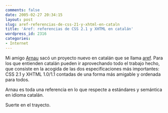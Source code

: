 ```yaml
---
comments: false
date: 2005-02-27 20:34:15
layout: post
slug: aref-referencias-de-css-21-y-xhtml-en-cataln
title: 'Aref: referencias de CSS 2.1 y XHTML en catalán'
wordpress_id: 2316
categories:
- Internet
---
```


Mi amigo [Arnau](http://css.artnau.com) sacó un proyecto nuevo en catalán que se llama [aref](http://aref.arenoic.net/). Para los que entienden catalán pueden ir aprovechando todo el trabajo hecho, que consiste en la acogida de las dos especificaciones más importantes: CSS 2.1 y XHTML 1.0/1.1 contadas de una forma más amigable y ordenada para todos.





Arnau es toda una referencia en lo que respecte a estándares y semántica en idioma catalán.





Suerte en el trayecto.





 

